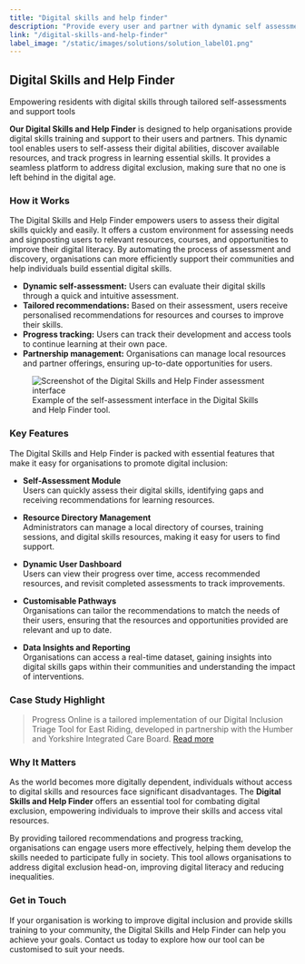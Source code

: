 ```yaml
---
title: "Digital skills and help finder"
description: "Provide every user and partner with dynamic self assessments; to discover the need, availability and progress of skills."
link: "/digital-skills-and-help-finder"
label_image: "/static/images/solutions/solution_label01.png"
---
```


## Digital Skills and Help Finder  

Empowering residents with digital skills through tailored self-assessments and support tools

**Our Digital Skills and Help Finder** is designed to help organisations provide digital skills training and support to their users and partners. This dynamic tool enables users to self-assess their digital abilities, discover available resources, and track progress in learning essential skills. It provides a seamless platform to address digital exclusion, making sure that no one is left behind in the digital age.

### How it Works  
The Digital Skills and Help Finder empowers users to assess their digital skills quickly and easily. It offers a custom environment for assessing needs and signposting users to relevant resources, courses, and opportunities to improve their digital literacy. By automating the process of assessment and discovery, organisations can more efficiently support their communities and help individuals build essential digital skills.

- **Dynamic self-assessment:** Users can evaluate their digital skills through a quick and intuitive assessment.
- **Tailored recommendations:** Based on their assessment, users receive personalised recommendations for resources and courses to improve their skills.
- **Progress tracking:** Users can track their development and access tools to continue learning at their own pace.
- **Partnership management:** Organisations can manage local resources and partner offerings, ensuring up-to-date opportunities for users.

<figure>
  <img src="/static/images/use-cases/digitalskills-helpfinder_01.png" alt="Screenshot of the Digital Skills and Help Finder assessment interface" />
  <figcaption>
    Example of the self-assessment interface in the Digital Skills and Help Finder tool.
  </figcaption>
</figure>

### Key Features  
The Digital Skills and Help Finder is packed with essential features that make it easy for organisations to promote digital inclusion:

- **Self-Assessment Module**  
  Users can quickly assess their digital skills, identifying gaps and receiving recommendations for learning resources.

- **Resource Directory Management**  
  Administrators can manage a local directory of courses, training sessions, and digital skills resources, making it easy for users to find support.

- **Dynamic User Dashboard**  
  Users can view their progress over time, access recommended resources, and revisit completed assessments to track improvements.

- **Customisable Pathways**  
  Organisations can tailor the recommendations to match the needs of their users, ensuring that the resources and opportunities provided are relevant and up to date.

- **Data Insights and Reporting**  
  Organisations can access a real-time dataset, gaining insights into digital skills gaps within their communities and understanding the impact of interventions.

### Case Study Highlight  
> Progress Online is a tailored implementation of our Digital Inclusion Triage Tool for East Riding, developed in partnership with the Humber and Yorkshire Integrated Care Board.   <a class="topline-cta" href="https://draft.mortar.works/case-studies/progress-online-for-east-riding/">Read more</a>


### Why It Matters  
As the world becomes more digitally dependent, individuals without access to digital skills and resources face significant disadvantages. The **Digital Skills and Help Finder** offers an essential tool for combating digital exclusion, empowering individuals to improve their skills and access vital resources.

By providing tailored recommendations and progress tracking, organisations can engage users more effectively, helping them develop the skills needed to participate fully in society. This tool allows organisations to address digital exclusion head-on, improving digital literacy and reducing inequalities.

### Get in Touch  
If your organisation is working to improve digital inclusion and provide skills training to your community, the Digital Skills and Help Finder can help you achieve your goals. Contact us today to explore how our tool can be customised to suit your needs.

